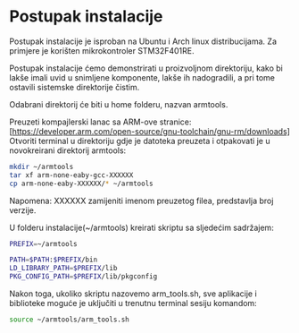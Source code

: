 # Postupak instalacije

Postupak instalacije je isproban na Ubuntu i Arch linux distribucijama.
Za primjere je korišten mikrokontroler STM32F401RE.

Postupak instalacije ćemo demonstrirati u proizvoljnom direktoriju, kako bi 
lakše imali uvid u snimljene komponente, lakše ih nadogradili, a pri tome ostavili
sistemske direktorije čistim.

Odabrani direktorij će biti u home folderu, nazvan armtools. 

Preuzeti kompajlerski lanac sa ARM-ove stranice:
[https://developer.arm.com/open-source/gnu-toolchain/gnu-rm/downloads]
Otvoriti terminal u direktoriju gdje je datoteka preuzeta i otpakovati je u 
novokreirani direktorij armtools:
``` bash
mkdir ~/armtools
tar xf arm-none-eaby-gcc-XXXXXX
cp arm-none-eaby-XXXXXX/* ~/armtools
```
Napomena: XXXXXX zamijeniti imenom preuzetog filea, predstavlja broj verzije.

U folderu instalacije(~/armtools) kreirati skriptu sa sljedećim sadržajem:

``` bash
PREFIX=~/armtools

PATH=$PATH:$PREFIX/bin
LD_LIBRARY_PATH=$PREFIX/lib
PKG_CONFIG_PATH=$PREFIX/lib/pkgconfig
```

Nakon toga, ukoliko skriptu nazovemo arm_tools.sh, sve aplikacije i biblioteke
moguće je uključiti u trenutnu terminal sesiju komandom:

``` bash
source ~/armtools/arm_tools.sh
```
